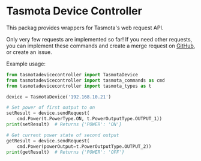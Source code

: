 #  Tasmota Device Controller

This packag provides wrappers for Tasmota's web request API.

Only very few requests are implemented so far! If you need other requests, you can implement these commands and create a merge request on [GitHub](https://github.com/chaptergy/tasmota-device-controller), or create an issue.

Example usage:

```py
from tasmotadevicecontroller import TasmotaDevice
from tasmotadevicecontroller import tasmota_commands as cmd
from tasmotadevicecontroller import tasmota_types as t

device = TasmotaDevice('192.168.10.21')

# Set power of first output to on
setResult = device.sendRequest(
    cmd.Power(t.PowerType.ON, t.PowerOutputType.OUTPUT_1))
print(setResult)  # Returns {'POWER': 'ON'}

# Get current power state of second output
getResult = device.sendRequest(
    cmd.Power(powerOutput=t.PowerOutputType.OUTPUT_2))
print(getResult)  # Returns {'POWER': 'OFF'}

```